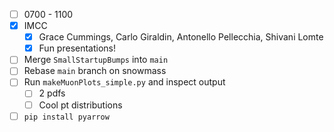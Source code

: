 - [ ] 0700 - 1100
- [x] IMCC
  - [x] Grace Cummings, Carlo Giraldin, Antonello Pellecchia, Shivani Lomte
  - [x] Fun presentations!
- [ ] Merge `SmallStartupBumps` into `main`
- [ ] Rebase `main` branch on snowmass
- [ ] Run `makeMuonPlots_simple.py` and inspect output
  - [ ] 2 pdfs
  - [ ] Cool pt distributions
- [ ] `pip install pyarrow`

